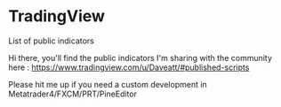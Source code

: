 # TradingView
List of public indicators

Hi there, you'll find the public indicators I'm sharing with the community here : https://www.tradingview.com/u/Daveatt/#published-scripts

Please hit me up if you need a custom development in Metatrader4/FXCM/PRT/PineEditor

